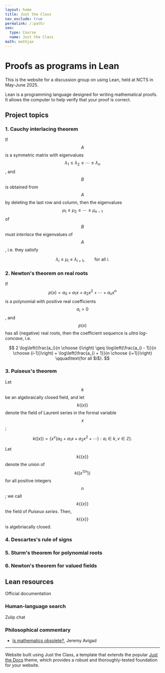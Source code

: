 ```yaml
---
layout: home
title: Just the Class
nav_exclude: true
permalink: /:path/
seo:
  type: Course
  name: Just the Class
math: mathjax
---
```


# Proofs as programs in Lean

This is the website for a discussion group on using Lean, held at NCTS in May-June 2025.

Lean is a programming language designed for writing mathematical proofs.
It allows the computer to help verify that your proof is correct.





## Project topics

### 1. Cauchy interlacing theorem

If $$A$$ is a symmetric matrix with eigenvalues $$\lambda_1 \leq \lambda_2 \leq \cdots \leq \lambda_n$$,
and $$B$$ is obtained from $$A$$ by deleting the last row and column,
then the eigenvalues $$\mu_1 \leq \mu_2 \leq \cdots \leq \mu_{n - 1}$$ of $$B$$ must *interlace* the eigenvalues of $$A$$, i.e. they satisfy

$$
\lambda_i \leq \mu_i \leq \lambda_{i + 1}, \qquad\text{for all $i$}.
$$

### 2. Newton's theorem on real roots

If $$p(x) = a_0 + a_1 x + a_2 x^2 + \cdots + a_n x^n$$ is a polynomial with positive real coefficients $$a_i > 0$$, and $$p(x)$$ has all (negative) real roots, then the coefficient sequence is *ultra log-concave*, i.e.

$$
2 \log\left(\frac{a_i}{n \choose i}\right) \geq \log\left(\frac{a_{i - 1}}{n \choose {i-1}}\right) + \log\left(\frac{a_{i + 1}}{n \choose {i+1}}\right) \qquad\text{for all $i$}.
$$


### 3. Puiseux's theorem

Let $$k$$ be an algebraically closed field, and let $$k((x))$$ denote the field of Laurent series in the formal variable $$x$$;

$$
k((x)) = \left\{ x^v(a_0 + a_1 x + a_2 x^2 + \cdots) : a_i \in k,\, v \in \mathbb Z \right\}.
$$

Let $$k\{\{x\}\}$$ denote the union of $$k((x^{1/n}))$$ for all positive integers $$n$$; we call $$k\{\{x\}\}$$ the field of *Puiseux series*.
Then, $$k\{\{x\}\}$$ is algebriacally closed.


### 4. Descartes's rule of signs


### 5. Sturm's theorem for polynomial roots

### 6. Newton's theorem for valued fields


## Lean resources

Official documentation 

### Human-language search

Zulip chat



### Philosophical commentary

- [Is mathematics obsolete?](https://www.andrew.cmu.edu/user/avigad/Talks/obsolete.pdf), Jeremy Avigad

----

Website built using
Just the Class, a template that extends the popular [Just the Docs](https://github.com/just-the-docs/just-the-docs) theme, which provides a robust and thoroughly-tested foundation for your website.

